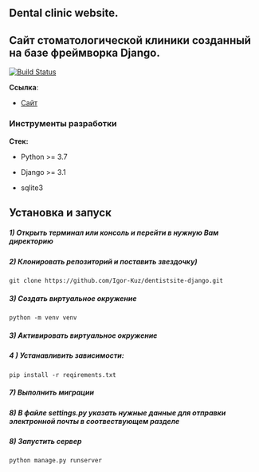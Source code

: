 ## Dental clinic website. 
## Сайт стоматологической клиники созданный на базе фреймворка Django.
[![Build Status](https://app.travis-ci.com/Igor-Kuz/dentistsite-django.svg?branch=master)](https://app.travis-ci.com/Igor-Kuz/dentistsite-django)

**Ссылка**:
- [Сайт](https://fathomless-eyrie-02360.herokuapp.com/)

### Инструменты разработки
 
**Стек:**

- Python >= 3.7 

 - Django >= 3.1

 - sqlite3


## Установка и запуск

##### 1) Открыть терминал или консоль и перейти в нужную Вам директорию

##### 2) Клонировать репозиторий и поставить звездочку)

    git clone https://github.com/Igor-Kuz/dentistsite-django.git

##### 3) Создать виртуальное окружение

    python -m venv venv
    
##### 3) Активировать виртуальное окружение


##### 4 ) Устанавливить зависимости:

    pip install -r reqirements.txt

##### 7) Выполнить миграции


##### 8) В файле settings.py указать нужные данные для отправки электронной почты в соотвествующем разделе
   
    
##### 8) Запустить сервер

    python manage.py runserver


